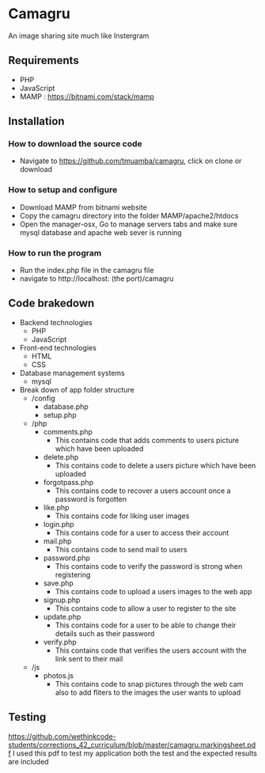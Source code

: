# Camagru
An image sharing site much like Instergram
## Requirements
* PHP
* JavaScript
* MAMP : https://bitnami.com/stack/mamp
## Installation 
### How to download the source code
* Navigate to https://github.com/tmuamba/camagru, click on clone or download 
### How to setup and configure
* Download MAMP from bitnami website
* Copy the camagru directory into the folder MAMP/apache2/htdocs
* Open the manager-osx, Go to manage servers tabs and make sure mysql database and apache web sever is running
### How to run the program
* Run the index.php file in the camagru file 
* navigate to http://localhost: (the port)/camagru
## Code brakedown
* Backend technologies
  * PHP
  * JavaScript
* Front-end technologies
  * HTML
  * CSS
* Database management systems
  * mysql
* Break down of app folder structure
  * /config
    * database.php
    * setup.php
  * /php
    * comments.php
      * This contains code that adds comments to users picture which have been uploaded
    * delete.php
      * This contains code to delete a users picture which have been uploaded
    * forgotpass.php
      * This contains code to recover a users account once a password is forgotten
    * like.php
      * This contains code for liking user images
    * login.php
      * This contains code for a user to access their account
    * mail.php
      * This contains code to send mail to users
    * password.php
      * This contains code to verify the password is strong when registering 
    * save.php
      * This contains code to upload a users images to the web app
    * signup.php
      * This contains code to allow a user to register to the site
    * update.php
      * This contains code for a user to be able to change their details such as their password
    * verify.php
      * This contains code that verifies the users account with the link sent to their mail
  * /js
    * photos.js
      * This contains code to snap pictures through the web cam also to add fliters to the images the user wants to upload
## Testing 
https://github.com/wethinkcode-students/corrections_42_curriculum/blob/master/camagru.markingsheet.pdf
I used this pdf to test my application both the test and the expected results are included
